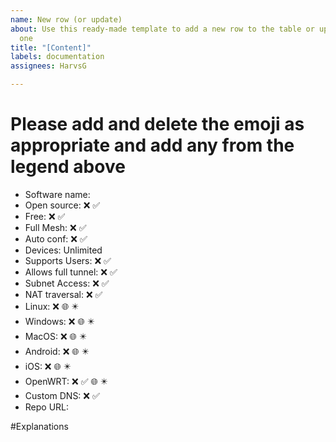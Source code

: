 ```yaml
---
name: New row (or update)
about: Use this ready-made template to add a new row to the table or update an existing
  one
title: "[Content]"
labels: documentation
assignees: HarvsG

---
```


<!-- Legend
:credit_card: Paid version only
:globe_with_meridians: Client can join as memeber of the full mesh
:eight_pointed_black_star: Client can join as a 'spoke' off a node/gateway on the mesh
:snowflake: Client can join the network but updates to the network are not automatically propgated to the client
[:exclamation:<sup>0<sup>]() Significant exception to the feature (you must specify what this exception is at the bottom of the issue)
-->

# Please add and delete the emoji as appropriate and add any from the legend above
- Software name: 
- Open source: :x: :white_check_mark: 
- Free: :x: :white_check_mark: 
- Full Mesh: :x: :white_check_mark:
- Auto conf: :x: :white_check_mark:
- Devices: Unlimited 
- Supports Users: :x: :white_check_mark:
- Allows full tunnel: :x: :white_check_mark:
- Subnet Access: :x: :white_check_mark:
- NAT traversal: :x: :white_check_mark:
- Linux: :x:  :globe_with_meridians: :eight_pointed_black_star:
- Windows: :x: :globe_with_meridians: :eight_pointed_black_star:
- MacOS: :x:  :globe_with_meridians: :eight_pointed_black_star:
- Android: :x: :globe_with_meridians: :eight_pointed_black_star:
- iOS: :x: :globe_with_meridians: :eight_pointed_black_star:
- OpenWRT: :x: :white_check_mark: :globe_with_meridians: :eight_pointed_black_star:
- Custom DNS: :x: :white_check_mark:
- Repo URL: 

#Explanations
